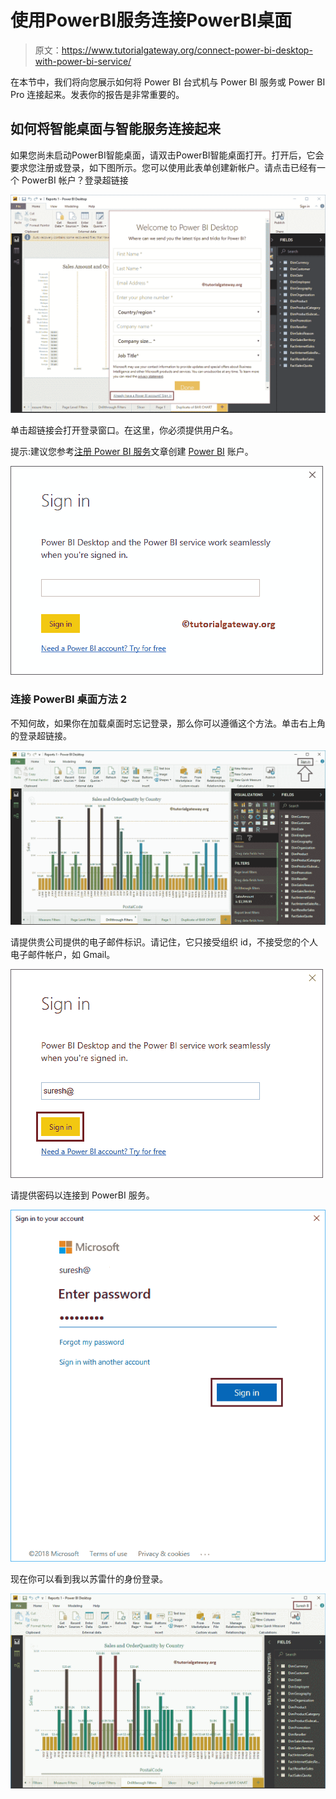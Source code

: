 # 使用PowerBI服务连接PowerBI桌面

> 原文：<https://www.tutorialgateway.org/connect-power-bi-desktop-with-power-bi-service/>

在本节中，我们将向您展示如何将 Power BI 台式机与 Power BI 服务或 Power BI Pro 连接起来。发表你的报告是非常重要的。

## 如何将智能桌面与智能服务连接起来

如果您尚未启动PowerBI智能桌面，请双击PowerBI智能桌面打开。打开后，它会要求您注册或登录，如下图所示。您可以使用此表单创建新帐户。请点击已经有一个 PowerBI 帐户？登录超链接

![Connect Power BI Desktop with Power BI Service 1](img/682a17ef5aaf586b8f81bc09ffbcc7cd.png)

单击超链接会打开登录窗口。在这里，你必须提供用户名。

提示:建议您参考[注册 Power BI 服务](https://www.tutorialgateway.org/register-to-power-bi-service/)文章创建 [Power BI](https://www.tutorialgateway.org/power-bi-tutorial/) 账户。

![Connect Power BI Desktop with Power BI Service 2](img/aa5767c2e32d0a76205ad65e63f7f330.png)

### 连接 PowerBI 桌面方法 2

不知何故，如果你在加载桌面时忘记登录，那么你可以遵循这个方法。单击右上角的登录超链接。

![Connect Power BI Desktop with Power BI Service 3](img/4458262e6e18e8e195ed9912fc37c83a.png)

请提供贵公司提供的电子邮件标识。请记住，它只接受组织 id，不接受您的个人电子邮件帐户，如 Gmail。

![Connect Power BI Desktop with Power BI Service 4](img/e598196503a3c2c9bd6c0a4e1891130f.png)

请提供密码以连接到 PowerBI 服务。

![Connect Power BI Desktop with Power BI Service 5](img/30e4175d05cb966190b3cb3b9fa7e24e.png)

现在你可以看到我以苏雷什的身份登录。

![Connect Power BI Desktop with Power BI Service 6](img/e1311a5c9941775f123bda816d51d47d.png)